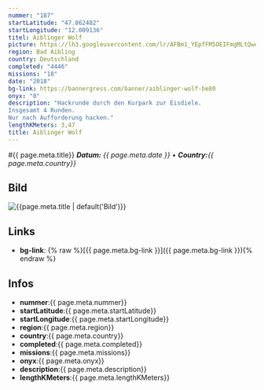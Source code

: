 ```yaml
---
nummer: "187"
startLatitude: "47.862482"
startLongitude: "12.009136"
titel: Aiblinger Wolf
picture: https://lh3.googleusercontent.com/lr/AFBm1_YEpfFM5OEIFmgMLtQwex8PpjMQHtc72WsJgtns97bX4AXUndZ6hUTvPkhttWN9RU-x_DF25edI4SOE3w8yQty1_09NxrYiPfpel8R1au7gXrPS3ux0Qx3pL4qB6lC0OxR3AKQ0zqvWD3eZvjZoIfcs30isv1bPVdryhCr9q47dz4KHM-6n_SSUXvDE-baUWYUkFH_lcjW81Pn4F4UBUkWcucUb_NNFbweilEJZTswPlhX_fNGBceiqFeZ4ZAUVjTpSeJarA_nwB5S9ZnzGuyDBT0SsDM9msxJJeHvM3tXlfoxYin1OgudMfGnkCPiOkQWeLnug-uW4pSFXCSgg7f3WK7IwuqaisizhDoSf-MwybK19hxOBdBXprOHwOri6HrEcKBLTluFsPvZP_18TdzyXYwiwNYNski7yud7DEpBm-up0i81X8kd51PNzlKMDqdeIaUtb2o3vijO3Kpe1mcz5pvpdDRMjZ5-4z8jtaD9YpGE2tMnICMIS8oQxUUpXtLeVAbY4cdvJQXZOrU_98u2ChhPo4vk5Tg6036gM-HaX_4XCASegdUqYIZMKc0LV_uIKmIKR29nJkhTlr_vFR0yRz9qAzW_dxS2xs6DKfk0vVZFNKj1dymA2cS1ySCVxJGkfC7MijF2uI6wkpXo0tDUH-jJIny_zgIXrw6G3IioPcbII9VkXl_1uuFsgym8LhT8EzAAueG4gB1MK1Da8aBQcRtAl9RK4qUurnJ_xm0cf0etBAC_G1DwvthJeS_cXPnM3_FSxE96sNzuITLtUBJ_Pgd3quPSKaCc63hxr5VqFEzammtZxlKFt_7gmzJW0g6B07KnV3ZXOt8ZGA_E_0rqgic6LD5I
region: Bad Aibling
country: Deutschland
completed: "4446"
missions: "18"
date: "2018"
bg-link: https://bannergress.com/banner/aiblinger-wolf-be80
onyx: "0"
description: "Hackrunde durch den Kurpark zur Eisdiele.
Insgesamt 4 Runden. 
Nur nach Aufforderung hacken."
lengthKMeters: 3,47
title: Aiblinger Wolf
---
```


#{{ page.meta.title}}
_**Datum:** {{ page.meta.date }} • **Country:**{{ page.meta.country}}_

## Bild
![{{page.meta.title | default('Bild')}}]({{page.meta.picture}})

## Links
- **bg-link**: {% raw %}[{{ page.meta.bg-link }}]({{ page.meta.bg-link }}){% endraw %}

## Infos
- **nummer**:{{ page.meta.nummer}}
- **startLatitude**:{{ page.meta.startLatitude}}
- **startLongitude**:{{ page.meta.startLongitude}}
- **region**:{{ page.meta.region}}
- **country**:{{ page.meta.country}}
- **completed**:{{ page.meta.completed}}
- **missions**:{{ page.meta.missions}}
- **onyx**:{{ page.meta.onyx}}
- **description**:{{ page.meta.description}}
- **lengthKMeters**:{{ page.meta.lengthKMeters}}

